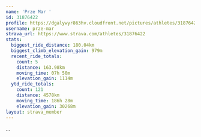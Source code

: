 ```yaml
---
name: 'Prze Mar '
id: 31876422
profile: https://dgalywyr863hv.cloudfront.net/pictures/athletes/31876422/22548952/4/large.jpg
username: prze-mar
strava_url: https://www.strava.com/athletes/31876422
stats:
  biggest_ride_distance: 180.04km
  biggest_climb_elevation_gain: 979m
  recent_ride_totals:
    count: 5
    distance: 163.98km
    moving_time: 07h 50m
    elevation_gain: 1114m
  ytd_ride_totals:
    count: 121
    distance: 4578km
    moving_time: 186h 28m
    elevation_gain: 30268m
layout: strava_member
--- 
```

...
